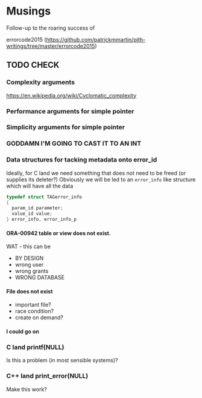 Musings
===

Follow-up to the roaring success of 

errorcode2015 (https://github.com/patrickmmartin/pith-writings/tree/master/errorcode2015)


TODO CHECK
---

### Complexity arguments

https://en.wikipedia.org/wiki/Cyclomatic_complexity


### Performance arguments for simple pointer


### Simplicity arguments for simple pointer


### GODDAMN I'M GOING TO CAST IT TO AN INT


### Data structures for tacking metadata onto error_id
Ideally, for C land we need something that does not need to be freed (or supplies its deleter?)
Obviously we will be led to an `error_info` like structure which will have all the data


``` C
typedef struct TAGerror_info 
{
  param_id parameter;
  value_id value;
} error_info, error_info_p
```


#### ORA-00942 table or view does not exist.
WAT - this can be 
  * BY DESIGN
  * wrong user
  * wrong grants
  * WRONG DATABASE

#### File does not exist
  * important file?
  * race condition?
  * create on demand?


#### I could go on


### C land printf(NULL)
Is this a problem (in most sensible systems)?


### C++ land print_error(NULL)
Make this work?

